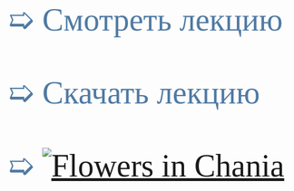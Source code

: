 <html>
<head>
<link href='https://fonts.googleapis.com/css?family=Comfortaa' rel='stylesheet'>
<link href='https://fonts.googleapis.com/css?family=Montserrat' rel='stylesheet'>
<link href='https://fonts.googleapis.com/css?family=Cormorant' rel='stylesheet'>
<link href='https://fonts.googleapis.com/css?family=Nunito' rel='stylesheet'>

</head>




<span style="font-family: 'Montserrat'; font-size: 4em; color: #507AA3;">
➯ Cмотреть лекцию <br/>
 <br/>
➯ Скачать лекцию <br/>
 <br/>
➯ <a href="https://www.flaticon.com/free-animated-icon/critical-thinking_15577805"><img src="https://www.flaticon.com/free-animated-icon/critical-thinking_15577805" alt="Flowers in Chania"></a>
</span> 


</html> 
 


























